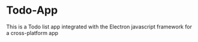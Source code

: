 # Todo-App
This is a Todo list app integrated with the Electron javascript framework for a cross-platform app
